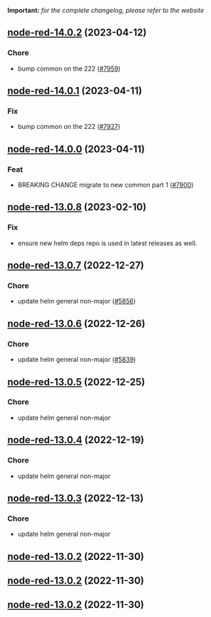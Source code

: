 **Important:**
*for the complete changelog, please refer to the website*




## [node-red-14.0.2](https://github.com/truecharts/charts/compare/node-red-14.0.1...node-red-14.0.2) (2023-04-12)

### Chore

- bump common on the 222 ([#7959](https://github.com/truecharts/charts/issues/7959))
  
  


## [node-red-14.0.1](https://github.com/truecharts/charts/compare/node-red-14.0.0...node-red-14.0.1) (2023-04-11)

### Fix

- bump common on the 222 ([#7927](https://github.com/truecharts/charts/issues/7927))
  
  


## [node-red-14.0.0](https://github.com/truecharts/charts/compare/node-red-13.0.8...node-red-14.0.0) (2023-04-11)

### Feat

- BREAKING CHANGE migrate to new common part 1 ([#7900](https://github.com/truecharts/charts/issues/7900))
  
  


## [node-red-13.0.8](https://github.com/truecharts/charts/compare/node-red-13.0.7...node-red-13.0.8) (2023-02-10)

### Fix

- ensure new helm deps repo is used in latest releases as well.
  
  


## [node-red-13.0.7](https://github.com/truecharts/charts/compare/node-red-13.0.6...node-red-13.0.7) (2022-12-27)

### Chore

- update helm general non-major ([#5856](https://github.com/truecharts/charts/issues/5856))
  
  


## [node-red-13.0.6](https://github.com/truecharts/charts/compare/node-red-13.0.5...node-red-13.0.6) (2022-12-26)

### Chore

- update helm general non-major ([#5839](https://github.com/truecharts/charts/issues/5839))
  
  


## [node-red-13.0.5](https://github.com/truecharts/charts/compare/node-red-13.0.4...node-red-13.0.5) (2022-12-25)

### Chore

- update helm general non-major
  
  


## [node-red-13.0.4](https://github.com/truecharts/charts/compare/node-red-13.0.3...node-red-13.0.4) (2022-12-19)

### Chore

- update helm general non-major
  
  


## [node-red-13.0.3](https://github.com/truecharts/charts/compare/node-red-13.0.2...node-red-13.0.3) (2022-12-13)

### Chore

- update helm general non-major
  
  


## [node-red-13.0.2](https://github.com/truecharts/charts/compare/node-red-13.0.1...node-red-13.0.2) (2022-11-30)




## [node-red-13.0.2](https://github.com/truecharts/charts/compare/node-red-13.0.1...node-red-13.0.2) (2022-11-30)




## [node-red-13.0.2](https://github.com/truecharts/charts/compare/node-red-13.0.1...node-red-13.0.2) (2022-11-30)

